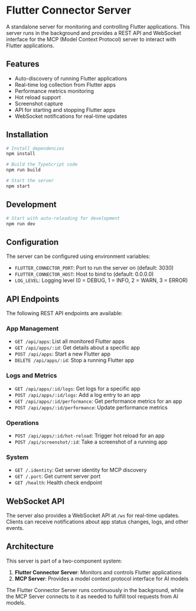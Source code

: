# Flutter Connector Server

A standalone server for monitoring and controlling Flutter applications. This server runs in the background and provides a REST API and WebSocket interface for the MCP (Model Context Protocol) server to interact with Flutter applications.

## Features

- Auto-discovery of running Flutter applications
- Real-time log collection from Flutter apps
- Performance metrics monitoring
- Hot reload support
- Screenshot capture
- API for starting and stopping Flutter apps
- WebSocket notifications for real-time updates

## Installation

```bash
# Install dependencies
npm install

# Build the TypeScript code
npm run build

# Start the server
npm start
```

## Development

```bash
# Start with auto-reloading for development
npm run dev
```

## Configuration

The server can be configured using environment variables:

- `FLUTTER_CONNECTOR_PORT`: Port to run the server on (default: 3030)
- `FLUTTER_CONNECTOR_HOST`: Host to bind to (default: 0.0.0.0)
- `LOG_LEVEL`: Logging level (0 = DEBUG, 1 = INFO, 2 = WARN, 3 = ERROR)

## API Endpoints

The following REST API endpoints are available:

### App Management

- `GET /api/apps`: List all monitored Flutter apps
- `GET /api/apps/:id`: Get details about a specific app
- `POST /api/apps`: Start a new Flutter app
- `DELETE /api/apps/:id`: Stop a running Flutter app

### Logs and Metrics

- `GET /api/apps/:id/logs`: Get logs for a specific app
- `POST /api/apps/:id/logs`: Add a log entry to an app
- `GET /api/apps/:id/performance`: Get performance metrics for an app
- `POST /api/apps/:id/performance`: Update performance metrics

### Operations

- `POST /api/apps/:id/hot-reload`: Trigger hot reload for an app
- `POST /api/screenshot/:id`: Take a screenshot of a running app

### System

- `GET /.identity`: Get server identity for MCP discovery
- `GET /.port`: Get current server port
- `GET /health`: Health check endpoint

## WebSocket API

The server also provides a WebSocket API at `/ws` for real-time updates. Clients can receive notifications about app status changes, logs, and other events.

## Architecture

This server is part of a two-component system:

1. **Flutter Connector Server**: Monitors and controls Flutter applications
2. **MCP Server**: Provides a model context protocol interface for AI models

The Flutter Connector Server runs continuously in the background, while the MCP Server connects to it as needed to fulfill tool requests from AI models. 